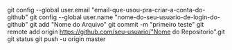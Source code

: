 git config --global user.email "email-que-usou-pra-criar-a-conta-do-github"
git config --global user.name "nome-do-seu-usuario-de-login-do-github"
git add "Nome do Arquivo"
git commit -m "primeiro teste"
git remote add origin https://github.com/seu-usuario/"Nome do Repositorio".git
git status
git push -u origin master
